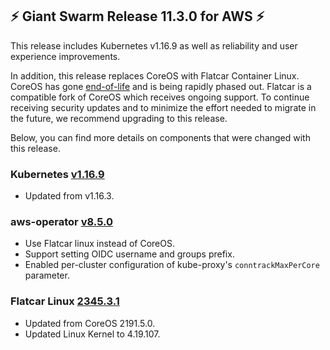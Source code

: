 ## :zap: Giant Swarm Release 11.3.0 for AWS :zap:

This release includes Kubernetes v1.16.9 as well as reliability and user experience improvements.

In addition, this release replaces CoreOS with Flatcar Container Linux.
CoreOS has gone [end-of-life](https://coreos.com/os/eol/) and is being rapidly phased out.
Flatcar is a compatible fork of CoreOS which receives ongoing support.
To continue receiving security updates and to minimize the effort needed to migrate in the future, we recommend upgrading to this release.

Below, you can find more details on components that were changed with this release.

### Kubernetes [v1.16.9](https://github.com/kubernetes/kubernetes/blob/master/CHANGELOG/CHANGELOG-1.16.md#changelog-since-v1168)
- Updated from v1.16.3.

### aws-operator [v8.5.0](https://github.com/giantswarm/aws-operator/releases/tag/v8.5.0)
- Use Flatcar linux instead of CoreOS.
- Support setting OIDC username and groups prefix.
- Enabled per-cluster configuration of kube-proxy's `conntrackMaxPerCore` parameter.

### Flatcar Linux [2345.3.1](https://www.flatcar-linux.org/releases/#release-2345.3.1)
- Updated from CoreOS 2191.5.0.
- Updated Linux Kernel to 4.19.107.
